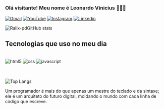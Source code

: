 ### Olá visitante! Meu nome é Leonardo Vinicius 🙋🏾‍♂️

[![Gmail](https://img.shields.io/badge/Gmail-D14836?style=for-the-badge&logo=gmail&logoColor=white)](mailto:leonardovinicius693@gmail.com)
[![YouTube](https://img.shields.io/badge/YouTube-FF0000?style=for-the-badge&logo=youtube&logoColor=white)](https://www.youtube.com/results?search_query=rallx+prod)
[![Instagram](https://img.shields.io/badge/Instagram-E4405F?style=for-the-badge&logo=instagram&logoColor=white)](https://www.instagram.com/rallx_pd/)
[![Linkedin](https://img.shields.io/badge/LinkedIn-0077B5?style=for-the-badge&logo=linkedin&logoColor=white)](https://www.linkedin.com/in/leonardo-vinicius-337a70227/)

![Rallx-pdGitHub stats](https://github-readme-stats.vercel.app/api?username=rallx-pd&show_icons=true&theme=tokyonight)

## Tecnologias que uso no meu dia

<div style="display: inline_block"><br/>
  <img align="center" src="https://img.shields.io/badge/HTML5-E34F26?style=for-the-badge&logo=html5&logoColor=white" alt="html5">
  <img align="center" src="https://img.shields.io/badge/CSS3-1572B6?style=for-the-badge&logo=css3&logoColor=white" alt="css">
  <img align="center" src="https://img.shields.io/badge/JavaScript-323330?style=for-the-badge&logo=javascript&logoColor=F7DF1E" alt="javascript">
</div><br /><br />

![Top Langs](https://github-readme-stats.vercel.app/api/top-langs/?username=rallx-pd&hide_progress=true)

Um programador é mais do que apenas um mestre do teclado e da sintaxe; ele é um arquiteto do futuro digital, moldando o mundo com cada linha de código que escreve.

